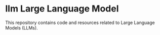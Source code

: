 # llm Large Language Model

This repository contains code and resources related to Large Language Models (LLMs).
